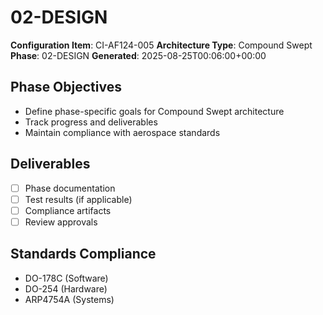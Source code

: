 # 02-DESIGN

**Configuration Item**: CI-AF124-005
**Architecture Type**: Compound Swept
**Phase**: 02-DESIGN
**Generated**: 2025-08-25T00:06:00+00:00

## Phase Objectives
- Define phase-specific goals for Compound Swept architecture
- Track progress and deliverables
- Maintain compliance with aerospace standards

## Deliverables
- [ ] Phase documentation
- [ ] Test results (if applicable)
- [ ] Compliance artifacts
- [ ] Review approvals

## Standards Compliance
- DO-178C (Software)
- DO-254 (Hardware)
- ARP4754A (Systems)
